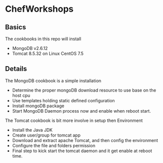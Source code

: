 # ChefWorkshops

## Basics
The cookbooks in this repo will install
- MongoDB v2.6.12
- Tomcat 8.5.32
on Linux CentOS 7.5


## Details
The MongoDB cookbook is a simple installation
- Determine the proper mongoDB download resource to use base on the host cpu
- Use templates holding static defined configuration
- Install mongoDB package
- Start MongoDB Daemon process now and enable when reboot start.

The Tomcat cookbook is bit more involve in setup then Environment
- Install the Java JDK
- Create user/group for tomcat app
- Download and extract apache Tomcat, and then config the environment
- Configure the file and folders permission
- Final step to kick start the tomcat daemon and it get enable at reboot time.
